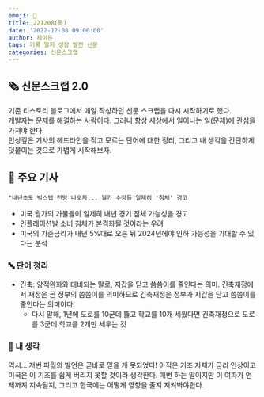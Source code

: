 ```yaml
---
emoji: 📰
title: 221208(목)
date: '2022-12-08 09:00:00'
author: 제이든
tags: 기록 일지 성장 발전 신문
categories: 신문스크랩
---
```


## 🗞️ 신문스크랩 2.0

기존 티스토리 블로그에서 매일 작성하던 신문 스크랩을 다시 시작하기로 했다.<br/>
개발자는 문제를 해결하는 사람이다. 그러니 항상 세상에서 일어나는 일(문제)에 관심을 가져야 한다.<br/>
인상깊은 기사의 헤드라인을 적고 모르는 단어에 대한 정리, 그리고 내 생각을 간단하게 덧붙이는 것으로 가볍게 시작해보자.

## 🌻 주요 기사

`"내년초도 빅스텝 전망 나오자... 월가 수장들 일제히 '침체' 경고`

- 미국 월가의 가물들이 일제히 내년 경기 침체 가능성을 경고
- 인플레이션발 소비 침체가 본격화될 것이라는 우려
- 미국의 기준금리가 내년 5%대로 오른 뒤 2024년에야 인하 가능성을 기대할 수 있다는 분석

### 🔤 단어 정리

- 긴축: 양적완화와 대비되는 말로, 지갑을 닫고 씀씀이를 줄인다는 의미. 긴축재정에서 재정은 곧 정부의 씀씀이를 의미하므로 긴축재정은 정부가 지갑을 닫고 씀씀이를 줄인다는 의미이다.
  - 다시 말해, 1년에 도로를 10군데 뚫고 학교를 10개 세웠다면 긴축재정으로 도로를 3군데 학교를 2개만 세우는 것
### 🤔 내 생각

역시... 저번 파월의 발언은 곧바로 믿을 게 못되었다! 아직은 기조 자체가 금리 인상이고 미국은 이 기조를 쉽게 버리지 못할 것이라 생각한다.
매번 하는 말이지만 이 여파가 언제까지 지속될지, 그리고 한국에는 어떻게 영향을 줄지 지켜봐야한다. 

```toc

```
